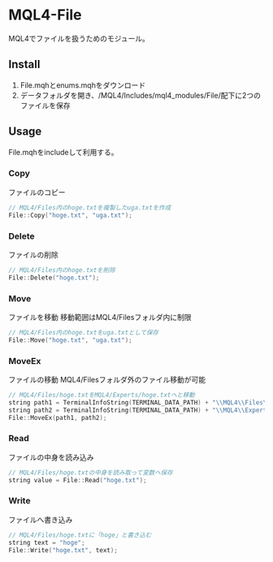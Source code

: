 # MQL4-File
MQL4でファイルを扱うためのモジュール。


## Install
1. File.mqhとenums.mqhをダウンロード
2. データフォルダを開き、/MQL4/Includes/mql4_modules/File/配下に2つのファイルを保存


## Usage
File.mqhをincludeして利用する。  

### Copy  
ファイルのコピー
```cpp
// MQL4/Files内のhoge.txtを複製したuga.txtを作成
File::Copy("hoge.txt", "uga.txt");
```

### Delete  
ファイルの削除
```cpp
// MQL4/Files内のhoge.txtを削除
File::Delete("hoge.txt");
```

### Move  
ファイルを移動
移動範囲はMQL4/Filesフォルダ内に制限
```cpp
// MQL4/Files内のhoge.txtをuga.txtとして保存
File::Move("hoge.txt", "uga.txt");
```

### MoveEx
ファイルの移動
MQL4/Filesフォルダ外のファイル移動が可能
```cpp
// MQL4/Files/hoge.txtをMQL4/Experts/hoge.txtへと移動
string path1 = TerminalInfoString(TERMINAL_DATA_PATH) + "\\MQL4\\Files\\hoge.txt";
string path2 = TerminalInfoString(TERMINAL_DATA_PATH) + "\\MQL4\\Experts\\hoge.txt";
File::MoveEx(path1, path2);
```

### Read
ファイルの中身を読み込み
```cpp
// MQL4/Files/hoge.txtの中身を読み取って変数へ保存
string value = File::Read("hoge.txt");
```

### Write
ファイルへ書き込み
```cpp
// MQL4/Files/hoge.txtに「hoge」と書き込む
string text = "hoge";
File::Write("hoge.txt", text);
```
